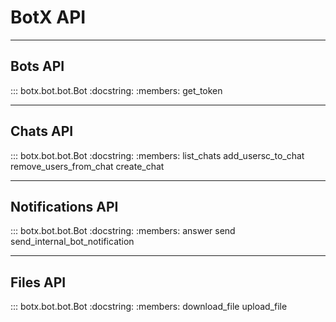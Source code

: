# BotX API

---

## Bots API

::: botx.bot.bot.Bot
    :docstring:
    :members: get_token

---

## Chats API

::: botx.bot.bot.Bot
    :docstring:
    :members: list_chats add_usersc_to_chat remove_users_from_chat create_chat

---

## Notifications API

::: botx.bot.bot.Bot
    :docstring:
    :members: answer send send_internal_bot_notification

---

## Files API

::: botx.bot.bot.Bot
    :docstring:
    :members: download_file upload_file
